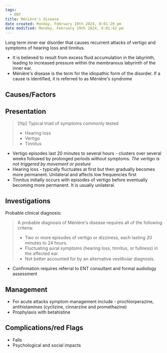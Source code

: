 ```yaml
---
tags:
  - ENT
title: Ménière's disease
date created: Monday, February 19th 2024, 8:01:29 pm
date modified: Monday, February 19th 2024, 8:01:42 pm
---
```

Long term inner ear disorder that causes recurrent attacks of vertigo and symptoms of hearing loss and tinnitus.

- It is believed to result from excess fluid accumulation in the labyrinth, leading to increased pressure within the membranous labyrinth of the inner ear.
- Ménière's disease is the term for the idiopathic form of the disorder. If a cause is identified, it is referred to as Ménière's syndrome

## Causes/Factors

## Presentation

> [!tip] Typical triad of symptoms commonly tested
> - Hearing loss
> - Vertigo
> - Tinnitus

- Vertigo episodes last 20 minutes to several hours - clusters over several weeks followed by prolonged periods without symptoms. *The vertigo is not triggered by movement or posture*
- Hearing loss - typically fluctuates at first but then gradually becomes more permanent. Unilateral and affects low frequencies first
- Tinnitus initially occurs with episodes of vertigo before eventually becoming more permanent. It is usually unilateral.

## Investigations

Probable clinical diagnosis:

>A probable diagnosis of Ménière's disease requires all of the following criteria:
>- Two or more episodes of vertigo or dizziness, each lasting 20 minutes to 24 hours.
>- Fluctuating aural symptoms (hearing loss, tinnitus, or fullness) in the affected ear.
>- Not better accounted for by an alternative vestibular diagnosis.

- Confirmation requires referral to ENT consultant and formal audiology assessment 
## Management

- For acute attacks symptom management include - prochlorperazine, antihistamines (cyclizine, cinnarzine and promethazine)
- Prophylaxis with betahistine

## Complications/red Flags

- Falls
- Psychological and social impacts
